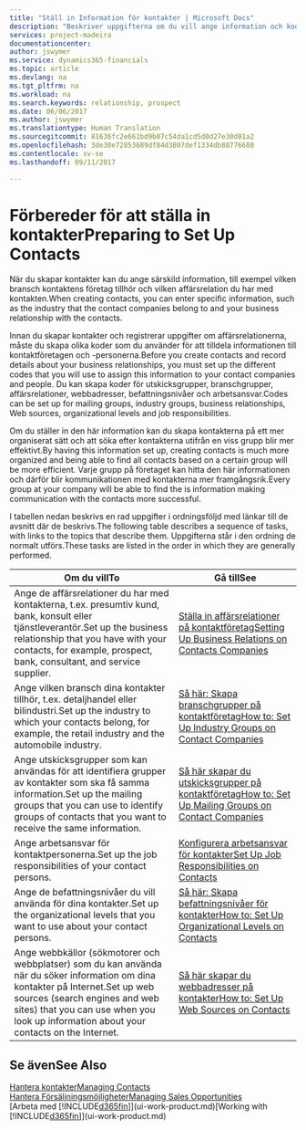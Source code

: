 ```yaml
---
title: "Ställ in Information för kontakter | Microsoft Docs"
description: "Beskriver uppgifterna om du vill ange information och koder, till exempel om befintliga branschgrupper och affärsrelationer, innan du skapar kontakter."
services: project-madeira
documentationcenter: 
author: jswymer
ms.service: dynamics365-financials
ms.topic: article
ms.devlang: na
ms.tgt_pltfrm: na
ms.workload: na
ms.search.keywords: relationship, prospect
ms.date: 06/06/2017
ms.author: jswymer
ms.translationtype: Human Translation
ms.sourcegitcommit: 81636fc2e661bd9b07c54da1cd5d0d27e30d01a2
ms.openlocfilehash: 3de30e72853689df84d3807def1334db88776680
ms.contentlocale: sv-se
ms.lasthandoff: 09/11/2017

---
```

# <a name="preparing-to-set-up-contacts"></a><span data-ttu-id="e9ace-103">Förbereder för att ställa in kontakter</span><span class="sxs-lookup"><span data-stu-id="e9ace-103">Preparing to Set Up Contacts</span></span>
<span data-ttu-id="e9ace-104">När du skapar kontakter kan du ange särskild information, till exempel vilken bransch kontaktens företag tillhör och vilken affärsrelation du har med kontakten.</span><span class="sxs-lookup"><span data-stu-id="e9ace-104">When creating contacts, you can enter specific information, such as the industry that the contact companies belong to and your business relationship with the contacts.</span></span>

<span data-ttu-id="e9ace-105">Innan du skapar kontakter och registrerar uppgifter om affärsrelationerna, måste du skapa olika koder som du använder för att tilldela informationen till kontaktföretagen och -personerna.</span><span class="sxs-lookup"><span data-stu-id="e9ace-105">Before you create contacts and record details about your business relationships, you must set up the different codes that you will use to assign this information to your contact companies and people.</span></span> <span data-ttu-id="e9ace-106">Du kan skapa koder för utskicksgrupper, branschgrupper, affärsrelationer, webbadresser, befattningsnivåer och arbetsansvar.</span><span class="sxs-lookup"><span data-stu-id="e9ace-106">Codes can be set up for mailing groups, industry groups, business relationships, Web sources, organizational levels and job responsibilities.</span></span>

<span data-ttu-id="e9ace-107">Om du ställer in den här information kan du skapa kontakterna på ett mer organiserat sätt och att söka efter kontakterna utifrån en viss grupp blir mer effektivt.</span><span class="sxs-lookup"><span data-stu-id="e9ace-107">By having this information set up, creating contacts is much more organized and being able to find all contacts based on a certain group will be more efficient.</span></span> <span data-ttu-id="e9ace-108">Varje grupp på företaget kan hitta den här informationen och därför blir kommunikationen med kontakterna mer framgångsrik.</span><span class="sxs-lookup"><span data-stu-id="e9ace-108">Every group at your company will be able to find the is information making communication with the contacts more successful.</span></span>

<span data-ttu-id="e9ace-109">I tabellen nedan beskrivs en rad uppgifter i ordningsföljd med länkar till de avsnitt där de beskrivs.</span><span class="sxs-lookup"><span data-stu-id="e9ace-109">The following table describes a sequence of tasks, with links to the topics that describe them.</span></span> <span data-ttu-id="e9ace-110">Uppgifterna står i den ordning de normalt utförs.</span><span class="sxs-lookup"><span data-stu-id="e9ace-110">These tasks are listed in the order in which they are generally performed.</span></span>

| <span data-ttu-id="e9ace-111">Om du vill</span><span class="sxs-lookup"><span data-stu-id="e9ace-111">To</span></span> | <span data-ttu-id="e9ace-112">Gå till</span><span class="sxs-lookup"><span data-stu-id="e9ace-112">See</span></span> |
| --- | --- |
| <span data-ttu-id="e9ace-113">Ange de affärsrelationer du har med kontakterna, t.ex. presumtiv kund, bank, konsult eller tjänstleverantör.</span><span class="sxs-lookup"><span data-stu-id="e9ace-113">Set up the business relationship that you have with your contacts, for example, prospect, bank, consultant, and service supplier.</span></span> |[<span data-ttu-id="e9ace-114">Ställa in affärsrelationer på kontaktföretag</span><span class="sxs-lookup"><span data-stu-id="e9ace-114">Setting Up Business Relations on Contacts Companies</span></span>](marketing-business-relations.md) |
| <span data-ttu-id="e9ace-115">Ange vilken bransch dina kontakter tillhör, t.ex. detaljhandel eller bilindustri.</span><span class="sxs-lookup"><span data-stu-id="e9ace-115">Set up the industry to which your contacts belong, for example, the retail industry and the automobile industry.</span></span> |[<span data-ttu-id="e9ace-116">Så här: Skapa branschgrupper på kontaktföretag</span><span class="sxs-lookup"><span data-stu-id="e9ace-116">How to: Set Up Industry Groups on Contact Companies</span></span>](marketing-industry-groups.md) |
| <span data-ttu-id="e9ace-117">Ange utskicksgrupper som kan användas för att identifiera grupper av kontakter som ska få samma information.</span><span class="sxs-lookup"><span data-stu-id="e9ace-117">Set up the mailing groups that you can use to identify groups of contacts that you want to receive the same information.</span></span> |[<span data-ttu-id="e9ace-118">Så här skapar du utskicksgrupper på kontaktföretag</span><span class="sxs-lookup"><span data-stu-id="e9ace-118">How to: Set Up Mailing Groups on Contact Companies</span></span>](marketing-mailing-groups.md) |
| <span data-ttu-id="e9ace-119">Ange arbetsansvar för kontaktpersonerna.</span><span class="sxs-lookup"><span data-stu-id="e9ace-119">Set up the job responsibilities of your contact persons.</span></span> |[<span data-ttu-id="e9ace-120">Konfigurera arbetsansvar för kontakter</span><span class="sxs-lookup"><span data-stu-id="e9ace-120">Set Up Job Responsibilities on Contacts</span></span>](marketing-job-responsibilities.md) |
| <span data-ttu-id="e9ace-121">Ange de befattningsnivåer du vill använda för dina kontakter.</span><span class="sxs-lookup"><span data-stu-id="e9ace-121">Set up the organizational levels that you want to use about your contact persons.</span></span> |[<span data-ttu-id="e9ace-122">Så här: Skapa befattningsnivåer för kontakter</span><span class="sxs-lookup"><span data-stu-id="e9ace-122">How to: Set Up Organizational Levels on Contacts</span></span>](marketing-organizational-levels.md) |
| <span data-ttu-id="e9ace-123">Ange webbkällor (sökmotorer och webbplatser) som du kan använda när du söker information om dina kontakter på Internet.</span><span class="sxs-lookup"><span data-stu-id="e9ace-123">Set up web sources (search engines and web sites) that you can use when you look up information about your contacts on the Internet.</span></span> |[<span data-ttu-id="e9ace-124">Så här skapar du webbadresser på kontakter</span><span class="sxs-lookup"><span data-stu-id="e9ace-124">How to: Set Up Web Sources on Contacts</span></span>](marketing-web-sources.md) |

## <a name="see-also"></a><span data-ttu-id="e9ace-125">Se även</span><span class="sxs-lookup"><span data-stu-id="e9ace-125">See Also</span></span>
[<span data-ttu-id="e9ace-126">Hantera kontakter</span><span class="sxs-lookup"><span data-stu-id="e9ace-126">Managing Contacts</span></span>](marketing-contacts.md)  
[<span data-ttu-id="e9ace-127">Hantera Försäljningsmöjligheter</span><span class="sxs-lookup"><span data-stu-id="e9ace-127">Managing Sales Opportunities</span></span>](marketing-manage-sales-opportunities.md)  
<span data-ttu-id="e9ace-128">[Arbeta med [!INCLUDE[d365fin](includes/d365fin_md.md)]](ui-work-product.md)</span><span class="sxs-lookup"><span data-stu-id="e9ace-128">[Working with [!INCLUDE[d365fin](includes/d365fin_md.md)]](ui-work-product.md)</span></span>

